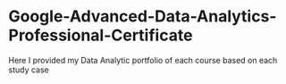 # Google-Advanced-Data-Analytics-Professional-Certificate
Here I provided my Data Analytic portfolio of each course based on each study case

